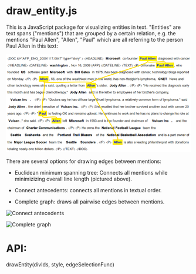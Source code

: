 # draw_entity.js

This is a JavaScript package for visualizing entities in text. "Entities" are text spans ("mentions") that are grouped by a certain relation, e.g. the mentions "Paul Allen", "Allen", "Paul" which are all referring to the person Paul Allen in this text:

![Euclidean minimum spanning tree](/images/ex_euclid_mst.png)

There are several options for drawing edges between mentions:

* Euclidean minimum spanning tree: Connects all mentions while minimizizing overall line length (pictured above).

* Connect antecedents: connects all mentions in textual order.

* Complete graph: draws all pairwise edges between mentions.

![Connect antecedents](/images/ex_antecedents)

![Complete graph](/images/ex_compl_graph)

# API:

drawEntity(divIds, style, edgeSelectionFunc)
